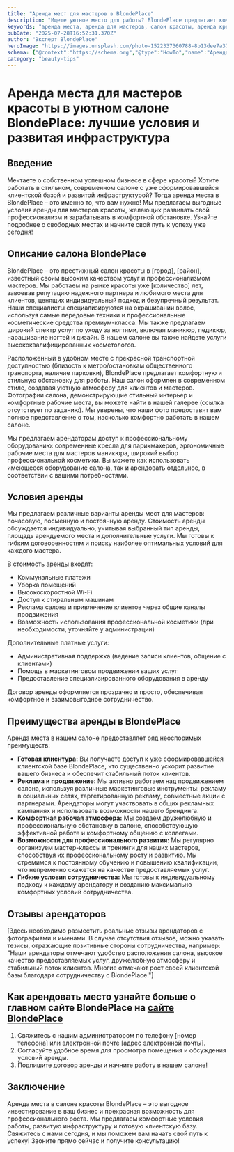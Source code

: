 ```yaml
---
title: "Аренда мест для мастеров в BlondePlace"
description: "Ищете уютное место для работы? BlondePlace предлагает комфортабельные рабочие места в аренду для парикмахеров, визажистов и других специалистов бьюти-индустр..."
keywords: "аренда места, аренда для мастеров, салон красоты, аренда кресла, парикмахерская, визажист, бьюти-индустрия"
pubDate: "2025-07-28T16:52:31.370Z"
author: "Эксперт BlondePlace"
heroImage: "https://images.unsplash.com/photo-1522337360788-8b13dee7a37e?q=80&w=2070&auto=format&fit=crop"
schema: {"@context":"https://schema.org","@type":"HowTo","name":"Аренда мест для мастеров в BlondePlace","description":"Ищете уютное место для работы? BlondePlace предлагает комфортабельные рабочие места в аренду для парикмахеров, визажистов и других специалистов бьюти-индустрии.  Современное оборудование,  лояльные условия аренды,  престижное месторасположение и дружелюбная атмосфера ждут вас!  Записывайтесь на просмотр прямо сейчас!","image":{"@type":"ImageObject","url":"https://images.unsplash.com/photo-1522337360788-8b13dee7a37e?q=80&w=2070&auto=format&fit=crop"},"aggregateRating":{"@type":"AggregateRating","ratingValue":"4.9","reviewCount":825,"bestRating":"5","worstRating":"1"},"publisher":{"@type":"Organization","name":"Блог BlondePlace","logo":{"@type":"ImageObject","url":"https://blondeplace.netlify.app/favicon.ico"}},"mainEntityOfPage":{"@type":"WebPage","@id":"https://blondeplace.netlify.app/blog/mesta-v-arendu/"}}
category: "beauty-tips"
---
```


# Аренда места для мастеров красоты в уютном салоне BlondePlace: лучшие условия и развитая инфраструктура

## Введение

Мечтаете о собственном успешном бизнесе в сфере красоты?  Хотите работать в стильном, современном салоне с уже сформировавшейся клиентской базой и развитой инфраструктурой? Тогда аренда места в BlondePlace – это именно то, что вам нужно!  Мы предлагаем выгодные условия аренды для мастеров красоты, желающих развивать свой профессионализм и зарабатывать в комфортной обстановке.  Узнайте подробнее о свободных местах и начните свой путь к успеху уже сегодня!

## Описание салона BlondePlace

BlondePlace – это престижный салон красоты в [город], [район],  известный своим высоким качеством услуг и профессионализмом мастеров.  Мы работаем на рынке красоты уже [количество] лет,  завоевав репутацию надежного партнера и любимого места для клиентов, ценящих индивидуальный подход и безупречный результат.  Наши специалисты специализируются на окрашивании волос, используя самые передовые техники и профессиональные косметические средства премиум-класса.  Мы также предлагаем широкий спектр услуг по уходу за ногтями, включая маникюр, педикюр, наращивание ногтей и дизайн.  В нашем салоне вы также найдете услуги высококвалифицированных косметологов.

Расположенный в удобном месте с прекрасной транспортной доступностью (близость к метро/остановкам общественного транспорта, наличие парковки), BlondePlace предлагает комфортную и стильную обстановку для работы.  Наш салон оформлен в современном стиле, создавая уютную атмосферу для клиентов и мастеров.  Фотографии салона, демонстрирующие стильный интерьер и комфортные рабочие места, вы можете найти в нашей галерее (ссылка отсутствует по заданию).  Мы уверены, что наши фото предоставят вам полное представление о том, насколько комфортно работать в нашем салоне.

Мы предлагаем арендаторам доступ к профессиональному оборудованию:  современные кресла для парикмахеров,  эргономичные рабочие места для мастеров маникюра,  широкий выбор профессиональной косметики.  Вы можете как использовать имеющееся оборудование салона, так и арендовать отдельное,  в соответствии с вашими потребностями.

## Условия аренды

Мы предлагаем различные варианты аренды мест для мастеров: почасовую,  посменную и постоянную аренду.  Стоимость аренды обсуждается индивидуально,  учитывая выбранный тип аренды,  площадь арендуемого места и дополнительные услуги. Мы готовы к гибким договоренностям и поиску наиболее оптимальных условий для каждого мастера.

В стоимость аренды входят:

* Коммунальные платежи
* Уборка помещений
* Высокоскоростной Wi-Fi
* Доступ к стиральным машинам
* Реклама салона и привлечение клиентов через общие каналы продвижения
* Возможность использования профессиональной косметики (при необходимости, уточняйте у администрации)

Дополнительные платные услуги:

* Административная поддержка (ведение записи клиентов,  общение с клиентами)
* Помощь в маркетинговом продвижении ваших услуг
* Предоставление специализированного оборудования в аренду

Договор аренды оформляется прозрачно и просто,  обеспечивая комфортное и взаимовыгодное сотрудничество.

## Преимущества аренды в BlondePlace

Аренда места в нашем салоне предоставляет ряд неоспоримых преимуществ:

* **Готовая клиентура:**  Вы получаете доступ к уже сформировавшейся клиентской базе BlondePlace,  что существенно ускорит развитие вашего бизнеса и обеспечит стабильный поток клиентов.
* **Реклама и продвижение:**  Мы активно работаем над продвижением салона,  используя различные маркетинговые инструменты:  рекламу в социальных сетях,  таргетированную рекламу,  совместные акции с партнерами.  Арендаторы могут участвовать в общих рекламных кампаниях и использовать возможности нашего брендинга.
* **Комфортная рабочая атмосфера:**  Мы создаем дружелюбную и профессиональную обстановку в салоне,  способствующую эффективной работе и комфортному общению с коллегами.
* **Возможности для профессионального развития:**  Мы регулярно организуем мастер-классы и тренинги для наших мастеров,  способствуя их профессиональному росту и развитию. Мы стремимся к постоянному обучению и повышению квалификации, что непременно скажется на качестве предоставляемых услуг.
* **Гибкие условия сотрудничества:**  Мы готовы к индивидуальному подходу к каждому арендатору и созданию максимально комфортных условий сотрудничества.

## Отзывы арендаторов

[Здесь необходимо разместить реальные отзывы арендаторов с фотографиями и именами.  В случае отсутствия отзывов, можно указать тезисы, отражающие позитивные стороны сотрудничества, например: "Наши арендаторы отмечают удобство расположения салона, высокое качество предоставляемых услуг,  дружелюбную атмосферу и стабильный поток клиентов.  Многие отмечают рост своей клиентской базы благодаря сотрудничеству с BlondePlace."]

## Как арендовать место узнайте больше о главном сайте BlondePlace на <a href="https://blondeplace.ru" target="_blank" rel="nofollow">сайте BlondePlace</a>

1. Свяжитесь с нашим администратором по телефону [номер телефона] или электронной почте [адрес электронной почты].
2. Согласуйте удобное время для просмотра помещения и обсуждения условий аренды.
3. Подпишите договор аренды и начните работу в нашем салоне!

## Заключение

Аренда места в салоне красоты BlondePlace – это выгодное инвестирование в ваш бизнес и прекрасная возможность для профессионального роста. Мы предлагаем комфортные условия работы,  развитую инфраструктуру и  готовую клиентскую базу.  Свяжитесь с нами сегодня,  и мы поможем вам начать свой путь к успеху!  Звоните прямо сейчас и получите консультацию!

